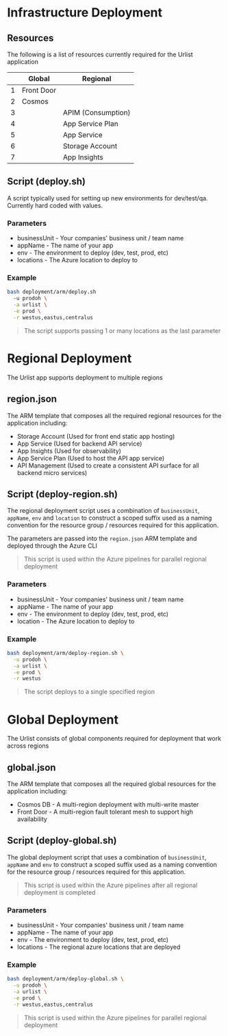 # Infrastructure Deployment

## Resources
The following is a list of resources currently required for the Urlist application

| | Global      | Regional          |
| - | ----------- | ----------------  |
| 1 | Front Door  |                   |
| 2 | Cosmos      |                   |
| 3 |             | APIM (Consumption)|
| 4 |             | App Service Plan  |
| 5 |             | App Service       |
| 6 |             | Storage Account   |
| 7 |             | App Insights      |

## Script (deploy.sh)
A script typically used for setting up new environments for dev/test/qa.  Currently hard coded with values.

### Parameters
- businessUnit - Your companies' business unit / team name
- appName - The name of your app
- env - The environment to deploy (dev, test, prod, etc)
- locations - The Azure location to deploy to

### Example
```bash
bash deployment/arm/deploy.sh 
  -u prodoh \
  -a urlist \
  -e prod \
  -r westus,eastus,centralus
```

> The script supports passing 1 or many locations as the last parameter

# Regional Deployment
The Urlist app supports deployment to multiple regions

## region.json
The ARM template that composes all the required regional resources for the application including:

- Storage Account (Used for front end static app hosting)
- App Service (Used for backend API service)
- App Insights (Used for observability)
- App Service Plan (Used to host the API app service)
- API Management (Used to create a consistent API surface for all backend micro services)

## Script (deploy-region.sh)
The regional deployment script uses a combination of `businessUnit`, `appName`, `env` and `location` to construct a scoped suffix used as a naming convention for the resource group / resources required for this application.

The parameters are passed into the `region.json` ARM template and deployed through the Azure CLI

> This script is used within the Azure pipelines for parallel regional deployment

### Parameters
- businessUnit - Your companies' business unit / team name
- appName - The name of your app
- env - The environment to deploy (dev, test, prod, etc)
- location - The Azure location to deploy to

### Example
```bash
bash deployment/arm/deploy-region.sh \
  -u prodoh \
  -a urlist \
  -e prod \
  -r westus
```

> The script deploys to a single specified region

# Global Deployment
The Urlist consists of global components required for deployment that work across regions


## global.json
The ARM template that composes all the required global resources for the application including:

- Cosmos DB - A multi-region deployment with multi-write master
- Front Door - A multi-region fault tolerant mesh to support high availability

## Script (deploy-global.sh)
The global deployment script that uses a combination of `businessUnit`, `appName` and `env` to construct a scoped suffix used as a naming convention for the resource group / resources required for this application.

> This script is used within the Azure pipelines after all regional deployment is completed

### Parameters
- businessUnit - Your companies' business unit / team name
- appName - The name of your app
- env - The environment to deploy (dev, test, prod, etc)
- locations - The regional azure locations that are deployed

### Example
```bash
bash deployment/arm/deploy-global.sh \
  -u prodoh \
  -a urlist \
  -e prod \
  -r westus,eastus,centralus
```

> This script is used within the Azure pipelines for parallel regional deployment
